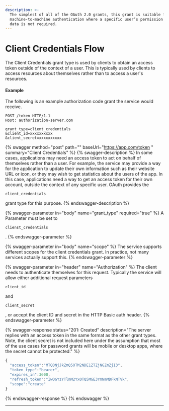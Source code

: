 ```yaml
---
description: >-
  The simplest of all of the OAuth 2.0 grants, this grant is suitable for
  machine-to-machine authentication where a specific user’s permission to access
  data is not required.
---
```


# Client Credentials Flow

The Client Credentials grant type is used by clients to obtain an access token outside of the context of a user. This is typically used by clients to access resources about themselves rather than to access a user's resources.

#### Example <a href="example" id="example"></a>

The following is an example authorization code grant the service would receive.

```
POST /token HTTP/1.1
Host: authorization-server.com
 
grant_type=client_credentials
&client_id=xxxxxxxxxx
&client_secret=xxxxxxxxxx
```

{% swagger method="post" path="" baseUrl="https://app.com/token " summary="Client Credentials" %}
{% swagger-description %}
In some cases, applications may need an access token to act on behalf of themselves rather than a user. For example, the service may provide a way for the application to update their own information such as their website URL or icon, or they may wish to get statistics about the users of the app. In this case, applications need a way to get an access token for their own account, outside the context of any specific user. OAuth provides the 

`client_credentials`

 grant type for this purpose.
{% endswagger-description %}

{% swagger-parameter in="body" name="grant_type" required="true" %}
A Parameter must be set to 

`clienst_credentials`

.
{% endswagger-parameter %}

{% swagger-parameter in="body" name="scope" %}
The service supports different scopes for the client credentials grant. In practice, not many services actually support this.
{% endswagger-parameter %}

{% swagger-parameter in="header" name="Authorization" %}
The client needs to authenticate themselves for this request. Typically the service will allow either additional request parameters 

`client_id`

 and 

`client_secret`

, or accept the client ID and secret in the HTTP Basic auth header.
{% endswagger-parameter %}

{% swagger-response status="201: Created" description="The server replies with an access token in the same format as the other grant types.  Note, the client secret is not included here under the assumption that most of the use cases for password grants will be mobile or desktop apps, where the secret cannot be protected." %}
```javascript
{
  "access_token":"MTQ0NjJkZmQ5OTM2NDE1ZTZjNGZmZjI3",
  "token_type":"bearer",
  "expires_in":3600,
  "refresh_token":"IwOGYzYTlmM2YxOTQ5MGE3YmNmMDFkNTVk",
  "scope":"create"
}
```
{% endswagger-response %}
{% endswagger %}

****

